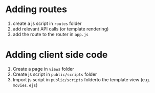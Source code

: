 <h1>Adding routes</h1>
<ol>
 <li>create a js script in <code>routes</code> folder</li>
 <li>add relevant API calls (or template rendering)</li>
 <li>add the route to the router in <code>app.js</code></li>
</ol>
<h1>Adding client side code</h1>
<ol>
 <li>Create a page in <code>views</code> folder</li>
 <li>Create js script in <code>public/scripts</code> folder</li>
 <li>Import js script in <code>public/scripts</code> folderto the template view (e.g. <code>movies.ejs</code>)</li>
</ol>

